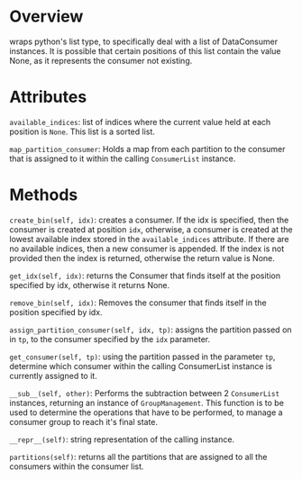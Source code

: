 # Overview

wraps python's list type, to specifically deal with a list of DataConsumer
instances. It is possible that certain positions of this list contain the value
None, as it represents the consumer not existing.

# Attributes

`available_indices`: list of indices where the current value held at each
position is `None`. This list is a sorted list.

`map_partition_consumer`: Holds a map from each partition to the consumer that
is assigned to it within the calling `ConsumerList` instance.


# Methods

`create_bin(self, idx)`: creates a consumer. If the idx is specified, then the
consumer is created at position `idx`, otherwise, a consumer is created at the
lowest available index stored in the `available_indices` attribute. If there are
no available indices, then a new consumer is appended. If the index is not
provided then the index is returned, otherwise the return value is None.

`get_idx(self, idx)`: returns the Consumer that finds itself at the position
specified by idx, otherwise it returns None.

`remove_bin(self, idx)`: Removes the consumer that finds itself in the position
specified by idx. 

`assign_partition_consumer(self, idx, tp)`: assigns the partition passed on in
`tp`, to the consumer specified by the `idx` parameter.

`get_consumer(self, tp)`: using the partition passed in the parameter `tp`,
determine which consumer within the calling ConsumerList instance is currently
assigned to it.

`__sub__(self, other)`: Performs the subtraction between 2 `ConsumerList`
instances, returning an instance of `GroupManagement`. This function is to be
used to determine the operations that have to be performed, to manage a consumer
group to reach it's final state.

`__repr__(self)`: string representation of the calling instance.

`partitions(self)`: returns all the partitions that are assigned to all the
consumers within the consumer list.
